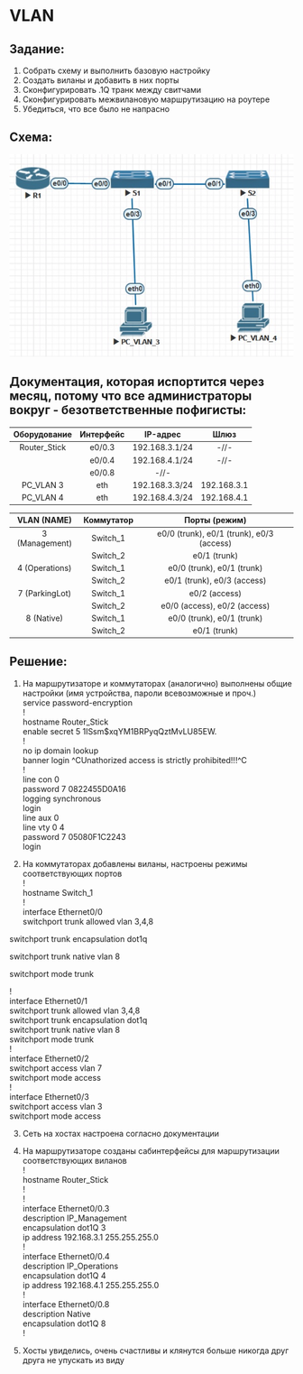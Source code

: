 ﻿# VLAN

## Задание:
1. Собрать схему и выполнить базовую настройку
2. Создать виланы и добавить в них порты
3. Сконфигурировать .1Q транк между свитчами
4. Сконфигурировать межвилановую маршрутизацию на роутере
5. Убедиться, что все было не напрасно


## Схема:
![alt-текст](https://github.com/StuporMundiOmsk/OTUS_Networks/blob/main/Homeworks/00_VLAN_Basis/Topology.jpg "Итоговая топология в EVE-NG")



## Документация, которая испортится через месяц, потому что все администраторы вокруг - безответственные пофигисты:
|    Оборудование  |  Интерфейс   | IP-адрес        |     Шлюз   |   
|:----------------:|:------------:|:---------------:|:----------:|                                                                                           
| Router_Stick     |       e0/0.3 | 192.168.3.1/24  |-//-        |
|                  | e0/0.4       | 192.168.4.1/24  |-//-        |
|                  | e0/0.8       |    -//-         |            |
|   PC_VLAN 3      | eth          |  192.168.3.3/24 |192.168.3.1 |
| PC_VLAN 4        | eth          |  192.168.4.3/24 |192.168.4.1 |


|  VLAN (NAME)    |  Коммутатор | Порты (режим)                            | 
|:---------------:|:-----------:|:----------------------------------------:|                                                                                
| 3 (Management)  |   Switch_1  | e0/0 (trunk), e0/1 (trunk), e0/3 (access)|
|                 | Switch_2    |   e0/1 (trunk)                           |
| 4 (Operations)  | Switch_1    |   e0/0 (trunk), e0/1 (trunk)             | 
|                 | Switch_2    |  e0/1 (trunk), e0/3 (access)             |
| 7 (ParkingLot)  | Switch_1    |  e0/2 (access)                           |
|                 |   Switch_2  | e0/0 (access), e0/2 (access)             |
| 8 (Native)      | Switch_1    | e0/0 (trunk), e0/1 (trunk)               | 
|                 | Switch_2    |   e0/1 (trunk)                           | 




## Решение:
1) На маршрутизаторе и коммутаторах (аналогично) выполнены общие настройки (имя устройства, пароли всевозможные и проч.)  
service password-encryption  
!  
hostname Router_Stick  
enable secret 5 $1$ISsm$xqYM1BRPyqQztMvLU85EW.  
!  
no ip domain lookup  
banner login ^CUnathorized access is strictly prohibited!!!^C  
!  
line con 0  
 password 7 0822455D0A16  
 logging synchronous  
 login  
line aux 0  
line vty 0 4  
 password 7 05080F1C2243  
 login  

2) На коммутаторах добавлены виланы, настроены режимы соответствующих портов  
!    
hostname Switch_1    
!  
interface Ethernet0/0  
 switchport trunk allowed vlan 3,4,8  
   
 switchport trunk encapsulation dot1q  
   
 switchport trunk native vlan 8  
   
 switchport mode trunk  
   
!  
interface Ethernet0/1  
 switchport trunk allowed vlan 3,4,8  
 switchport trunk encapsulation dot1q  
 switchport trunk native vlan 8  
 switchport mode trunk  
!  
interface Ethernet0/2  
 switchport access vlan 7  
 switchport mode access  
!  
interface Ethernet0/3  
 switchport access vlan 3  
 switchport mode access  
   
3) Сеть на хостах настроена согласно документации  
  
4) На маршрутизаторе созданы сабинтерфейсы для маршрутизации соответствующих виланов  
!  
hostname Router_Stick  
!  
!  
interface Ethernet0/0.3  
 description IP_Management  
 encapsulation dot1Q 3  
 ip address 192.168.3.1 255.255.255.0  
!  
interface Ethernet0/0.4  
 description IP_Operations  
 encapsulation dot1Q 4  
 ip address 192.168.4.1 255.255.255.0  
!  
interface Ethernet0/0.8  
 description Native  
 encapsulation dot1Q 8  
!  

5) Хосты увиделись, очень счастливы и клянутся больше никогда друг друга не упускать из виду  






